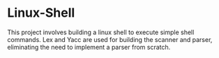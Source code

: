 # Linux-Shell
This project involves building a linux shell to execute simple shell commands. Lex and Yacc are used for building the scanner and parser, eliminating the need to implement a parser from scratch.
